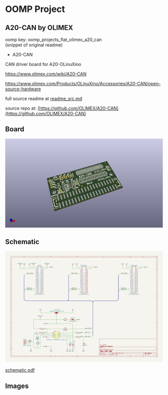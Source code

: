 # OOMP Project  
## A20-CAN  by OLIMEX  
  
oomp key: oomp_projects_flat_olimex_a20_can  
(snippet of original readme)  
  
- A20-CAN  
  
CAN driver board for A20-OLinuXino  
  
https://www.olimex.com/wiki/A20-CAN  
  
https://www.olimex.com/Products/OLinuXino/Accessories/A20-CAN/open-source-hardware  
  
  full source readme at [readme_src.md](readme_src.md)  
  
source repo at: [https://github.com/OLIMEX/A20-CAN](https://github.com/OLIMEX/A20-CAN)  
## Board  
  
[![working_3d.png](working_3d_600.png)](working_3d.png)  
## Schematic  
  
[![working_schematic.png](working_schematic_600.png)](working_schematic.png)  
  
[schematic pdf](working_schematic.pdf)  
## Images  
